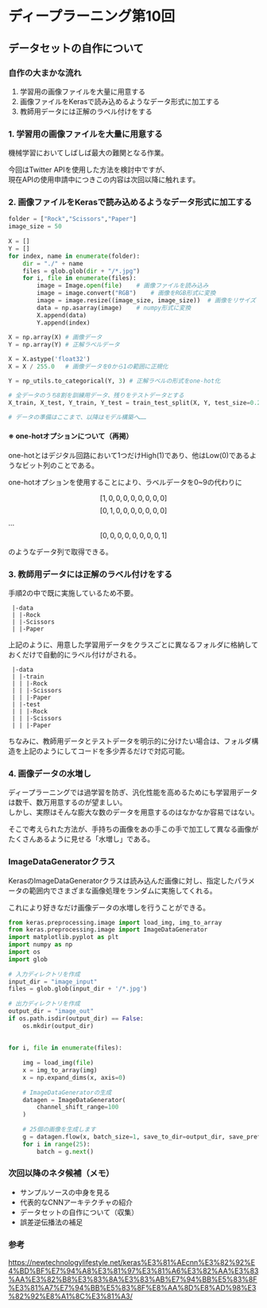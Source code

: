 # ディープラーニング第10回

## データセットの自作について

### 自作の大まかな流れ

1. 学習用の画像ファイルを大量に用意する
1. 画像ファイルをKerasで読み込めるようなデータ形式に加工する
1. 教師用データには正解のラベル付けをする

### 1. 学習用の画像ファイルを大量に用意する

機械学習においてしばしば最大の難関となる作業。

今回はTwitter APIを使用した方法を検討中ですが、  
現在APIの使用申請中につきこの内容は次回以降に触れます。

### 2. 画像ファイルをKerasで読み込めるようなデータ形式に加工する

```python
folder = ["Rock","Scissors","Paper"]
image_size = 50
 
X = []
Y = []
for index, name in enumerate(folder):
    dir = "./" + name
    files = glob.glob(dir + "/*.jpg")
    for i, file in enumerate(files):
        image = Image.open(file)    # 画像ファイルを読み込み
        image = image.convert("RGB")    # 画像をRGB形式に変換
        image = image.resize((image_size, image_size))  # 画像をリサイズ
        data = np.asarray(image)    # numpy形式に変換
        X.append(data)
        Y.append(index)
 
X = np.array(X) # 画像データ
Y = np.array(Y) # 正解ラベルデータ

X = X.astype('float32')
X = X / 255.0   # 画像データを0から1の範囲に正規化

Y = np_utils.to_categorical(Y, 3) # 正解ラベルの形式をone-hot化

# 全データのうち8割を訓練用データ、残りをテストデータとする
X_train, X_test, Y_train, Y_test = train_test_split(X, Y, test_size=0.20)

# データの準備はここまで、以降はモデル構築へ……
```

#### ※ one-hotオプションについて（再掲）

one-hotとはデジタル回路において1つだけHigh(1)であり、他はLow(0)であるようなビット列のことである。

one-hotオプションを使用することにより、ラベルデータを0~9の代わりに

$$[1,0,0,0,0,0,0,0,0]$$
$$[0,1,0,0,0,0,0,0,0]$$
…
$$[0,0,0,0,0,0,0,0,1]$$

のようなデータ列で取得できる。

### 3. 教師用データには正解のラベル付けをする

手順2の中で既に実施しているため不要。

```
 |-data
 | |-Rock
 | |-Scissors
 | |-Paper
```

上記のように、用意した学習用データをクラスごとに異なるフォルダに格納しておくだけで自動的にラベル付けがされる。

```
 |-data
 | |-train
 | | |-Rock
 | | |-Scissors
 | | |-Paper
 | |-test
 | | |-Rock
 | | |-Scissors
 | | |-Paper
```

ちなみに、教師用データとテストデータを明示的に分けたい場合は、フォルダ構造を上記のようにしてコードを多少弄るだけで対応可能。

### 4. 画像データの水増し

ディープラーニングでは過学習を防ぎ、汎化性能を高めるためにも学習用データは数千、数万用意するのが望ましい。  
しかし、実際はそんな膨大な数のデータを用意するのはなかなか容易ではない。

そこで考えられた方法が、手持ちの画像をあの手この手で加工して異なる画像がたくさんあるように見せる「水増し」である。

### ImageDataGeneratorクラス

KerasのImageDataGeneratorクラスは読み込んだ画像に対し、指定したパラメータの範囲内でさまざまな画像処理をランダムに実施してくれる。

これにより好きなだけ画像データの水増しを行うことができる。

```python
from keras.preprocessing.image import load_img, img_to_array
from keras.preprocessing.image import ImageDataGenerator
import matplotlib.pyplot as plt
import numpy as np
import os
import glob
 
# 入力ディレクトリを作成
input_dir = "image_input"
files = glob.glob(input_dir + '/*.jpg')
 
# 出力ディレクトリを作成
output_dir = "image_out"
if os.path.isdir(output_dir) == False:
    os.mkdir(output_dir)
 
 
for i, file in enumerate(files):
 
    img = load_img(file)
    x = img_to_array(img)
    x = np.expand_dims(x, axis=0)
 
    # ImageDataGeneratorの生成
    datagen = ImageDataGenerator(
        channel_shift_range=100
    )
 
    # 25個の画像を生成します
    g = datagen.flow(x, batch_size=1, save_to_dir=output_dir, save_prefix='img', save_format='jpg')
    for i in range(25):
        batch = g.next()
```

### 次回以降のネタ候補（メモ）

- サンプルソースの中身を見る
- 代表的なCNNアーキテクチャの紹介
- データセットの自作について（収集）
- 誤差逆伝播法の補足


### 参考

https://newtechnologylifestyle.net/keras%E3%81%AEcnn%E3%82%92%E4%BD%BF%E7%94%A8%E3%81%97%E3%81%A6%E3%82%AA%E3%83%AA%E3%82%B8%E3%83%8A%E3%83%AB%E7%94%BB%E5%83%8F%E3%81%A7%E7%94%BB%E5%83%8F%E8%AA%8D%E8%AD%98%E3%82%92%E8%A1%8C%E3%81%A3/


